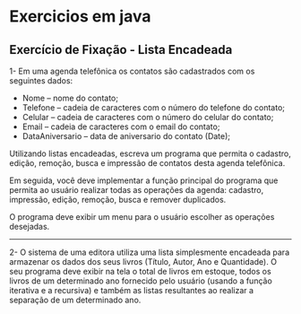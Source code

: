 # Exercicios em java

## Exercício de Fixação - Lista Encadeada


1- Em uma agenda telefônica os contatos são cadastrados com os seguintes dados:
- Nome – nome do contato;  
- Telefone – cadeia de caracteres com o número do telefone do contato;  
- Celular – cadeia de caracteres com o número do celular do contato; 
- Email – cadeia de caracteres com o email do contato;  
- DataAniversario – data de aniversario do contato (Date);

Utilizando listas encadeadas, escreva um programa que permita o cadastro, edição,  remoção, busca e impressão de contatos desta agenda telefônica.

Em seguida, você deve implementar a função principal do programa que permita ao  usuário realizar todas as operações da agenda: cadastro, impressão, edição, remoção,  busca e remover duplicados. 

O programa deve exibir um menu para o usuário escolher as  operações desejadas. 

---

2- O sistema de uma editora utiliza uma lista simplesmente encadeada para armazenar os  dados dos seus livros (Título, Autor, Ano e Quantidade). O  seu programa deve exibir na tela o total de livros em estoque, todos os livros de um  determinado ano fornecido pelo usuário (usando a função iterativa e a recursiva) e  também as listas resultantes ao realizar a separação de um determinado ano.
